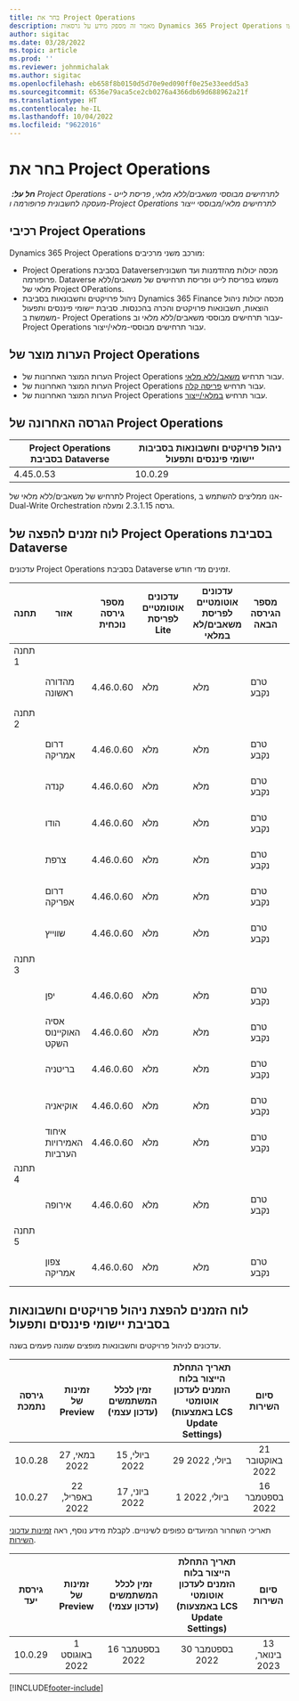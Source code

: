 ```yaml
---
title: בחר את Project Operations
description: מאמר זה מספק מידע על גרסאות Dynamics 365 Project Operations שהופצו.
author: sigitac
ms.date: 03/28/2022
ms.topic: article
ms.prod: ''
ms.reviewer: johnmichalak
ms.author: sigitac
ms.openlocfilehash: eb658f8b0150d5d70e9ed090ff0e25e33eedd5a3
ms.sourcegitcommit: 6536e79aca5ce2cb0276a4366db69d688962a21f
ms.translationtype: HT
ms.contentlocale: he-IL
ms.lasthandoff: 10/04/2022
ms.locfileid: "9622016"
---
```

# <a name="project-operations-updates"></a>בחר את Project Operations

_**חל על:** ‏ Project Operations לתרחישים מבוססי משאבים/ללא מלאי, פריסת לייט - מעסקה לחשבונית פרופורמה ו-Project Operations לתרחישים מלאי/מבוססי ייצור_



## <a name="project-operations-components"></a>רכיבי Project Operations

Dynamics 365 Project Operations מורכב משני מרכיבים:

- Project Operations בסביבת Dataverse‏ מכסה יכולות מהזדמנות ועד חשבונית פרופורמה. Dataverse משמש בפריסת לייט ופריסת תרחישים של משאבים/ללא מלאי של Project OPerations.
- ניהול פרויקטים וחשבונאות בסביבת Dynamics 365 Finance מכסה יכולות ניהול הוצאות, חשבונאות פרויקטים והכרה בהכנסות. סביבת יישומי פיננסים ותפעול משמשת ב- Project Operations עבור תרחישים מבוססי משאבים/ללא מלאי וב- Project Operations עבור תרחישים מבוססי-מלאי/ייצור.

## <a name="project-operations-release-notes"></a>הערות מוצר של Project Operations
- הערות המוצר האחרונות של Project Operations עבור תרחיש [משאב/ללא מלאי](whats-new-july-2022-resource-based.md).
- הערות המוצר האחרונות של Project Operations עבור תרחיש [פריסה קלה](../pro/whats-new/whats-new-july-2022-lite.md).
- הערות המוצר האחרונות של Project Operations עבור תרחיש [במלאי/ייצור](../prod-pma/whats-new/whats-new-jul-2022-stocked.md).

## <a name="project-operations-latest-version"></a>הגרסה האחרונה של Project Operations

| Project Operations בסביבת Dataverse | ניהול פרויקטים וחשבונאות בסביבות יישומי פיננסים ותפעול | 
| --- | --- |
| 4.45.0.53 | 10.0.29 |

לתרחיש של משאבים/ללא מלאי‬ של Project Operations, אנו ממליצים להשתמש ב-Dual-Write Orchestration גרסה 2.3.1.15 ומעלה.

## <a name="release-schedule-for-project-operations-on-dataverse-environment"></a>לוח זמנים להפצה של Project Operations בסביבת Dataverse

עדכונים Project Operations בסביבת Dataverse זמינים מדי חודש. 

| תחנה | אזור | מספר גירסה נוכחית | עדכונים אוטומטיים לפריסת Lite | עדכונים אוטומטיים לפריסת משאבים/לא במלאי | מספר הגירסה הבאה | הגירסה הבאה זמינה באופן כללי |
|-----------|-----------------------|-----------------|--------------------|---------------------|---------------------|---------------------|
| תחנה 1 |   &nbsp;              |    &nbsp;       | &nbsp;             |      &nbsp;         |      &nbsp;         |      &nbsp;         |
|   &nbsp;  | מהדורה ראשונה         |  4.46.0.60      | מלא           | מלא            | טרם נקבע                 | 07 באוקטובר 2022      |
| תחנה 2 |   &nbsp;              |    &nbsp;       | &nbsp;             |      &nbsp;         |      &nbsp;         |      &nbsp;         |
|   &nbsp;  | דרום אמריקה         |  4.46.0.60      | מלא           | מלא            | טרם נקבע                 | 14 באוקטובר 2022       |
|   &nbsp;  | קנדה                |  4.46.0.60      | מלא           | מלא            | טרם נקבע                 | 14 באוקטובר 2022       |
|   &nbsp;  | הודו                 |  4.46.0.60      | מלא           | מלא            | טרם נקבע                 | 14 באוקטובר 2022       |
|   &nbsp;  | צרפת                |  4.46.0.60      | מלא           | מלא            | טרם נקבע                 | 14 באוקטובר 2022       |
|   &nbsp;  | דרום אפריקה          |  4.46.0.60      | מלא           | מלא            | טרם נקבע                 | 14 באוקטובר 2022       |
|   &nbsp;  | שווייץ           |  4.46.0.60      | מלא           | מלא            | טרם נקבע                 | 14 באוקטובר 2022       |
| תחנה 3 |      &nbsp;           |     &nbsp;      |     &nbsp;         |      &nbsp;         |      &nbsp;         |      &nbsp;         |
|   &nbsp;  | יפן                 |  4.46.0.60      | מלא      | מלא       | טרם נקבע                 | 21 באוקטובר 2022       |
|   &nbsp;  | אסיה האוקיינוס השקט          |  4.46.0.60      | מלא      | מלא       | טרם נקבע                 | 21 באוקטובר 2022       |
|   &nbsp;  | בריטניה         |  4.46.0.60      | מלא      | מלא       | טרם נקבע                 | 21 באוקטובר 2022       |
|   &nbsp;  | אוקיאניה               |  4.46.0.60      | מלא      | מלא       | טרם נקבע                 | 21 באוקטובר 2022       |
|   &nbsp;  | איחוד האמירויות הערביות  |  4.46.0.60      | מלא      | מלא       | טרם נקבע                 | 21 באוקטובר 2022       |
| תחנה 4 |     &nbsp;            |     &nbsp;      |     &nbsp;         |      &nbsp;         |      &nbsp;         |      &nbsp;         |
|   &nbsp;  | אירופה                |  4.46.0.60      | מלא           | מלא            | טרם נקבע           | 28 באוקטובר 2022       |
| תחנה 5 |     &nbsp;            |     &nbsp;      |     &nbsp;         |      &nbsp;         |      &nbsp;         |      &nbsp;         |
|   &nbsp;  | צפון אמריקה         |  4.46.0.60      | מלא           | מלא            | טרם נקבע           | 04 בנובמבר 2022       |

## <a name="release-schedule-for-project-management-and-accounting-in-the-finance-and-operations-apps-environment"></a>לוח הזמנים להפצת ניהול פרויקטים וחשבונאות בסביבת יישומי פיננסים ותפעול

עדכונים לניהול פרויקטים וחשבונאות מופצים שמונה פעמים בשנה.

|גירסה נתמכת| זמינות של Preview‏ | זמין לכלל המשתמשים (עדכון עצמי) | תאריך התחלת הייצור בלוח הזמנים לעדכון אוטומטי (באמצעות LCS Update Settings) |   סיום השירות   |
|:---------------:|:---------------------------:|:---------------------------------:|:--------------------------------------------------------------------:|:------------------:|
|     10.0.28     |      27 במאי, 2022           |        15 ביולי, 2022              |                          29 ביולי, 2022                               | 21 באוקטובר 2022   |
|     10.0.27     |      22 באפריל, 2022         |        17 ביוני, 2022              |                          1 ביולי, 2022                                | 16 בספטמבר 2022 |

תאריכי השחרור המיועדים כפופים לשינויים. לקבלת מידע נוסף, ראה [זמינות עדכוני השירות](/dynamics365/fin-ops-core/fin-ops/get-started/public-preview-releases?toc=%2fdynamics365%2ffinance%2ftoc.json).

|גירסת יעד | זמינות של Preview‏ | זמין לכלל המשתמשים (עדכון עצמי) | תאריך התחלת הייצור בלוח הזמנים לעדכון אוטומטי (באמצעות LCS Update Settings) |   סיום השירות   |
|:---------------:|:---------------------------:|:---------------------------------:|:--------------------------------------------------------------------:|:------------------:|
|     10.0.29     |      1 באוגוסט 2022         |       16 בספטמבר 2022          |                        30 בספטמבר 2022                            | 13 בינואר, 2023   |

[!INCLUDE[footer-include](../includes/footer-banner.md)]
